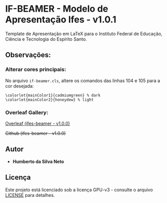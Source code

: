 # IF-BEAMER - Modelo de Apresentação Ifes - v1.0.1

Template de Apresentação em LaTeX para o Instituto Federal de Educação, Ciência e Tecnologia do Espírito Santo.

## Observações:

### Alterar cores principais:

No arquivo `if-beamer.cls`, altere os comandos das linhas 104 e 105 para a cor desejada:
```
\colorlet{mainColor1}{cadmiumgreen} % dark
\colorlet{mainColor2}{honeydew} % light
```

### Overleaf Gallery:

[Overleaf (ifes-beamer - v1.0.0)](https://www.overleaf.com/latex/templates/presentation-template/fzswgwtncpcg)

<s>Github (ifes-beamer - v1.0.0)</s>

## Autor

* **Humberto da Silva Neto**

## Licença

Este projeto está licenciado sob a licença GPU-v3 - consulte o arquivo [LICENSE](https://github.com/hsneto/if-beamer/blob/master/LICENSE) para detalhes.

